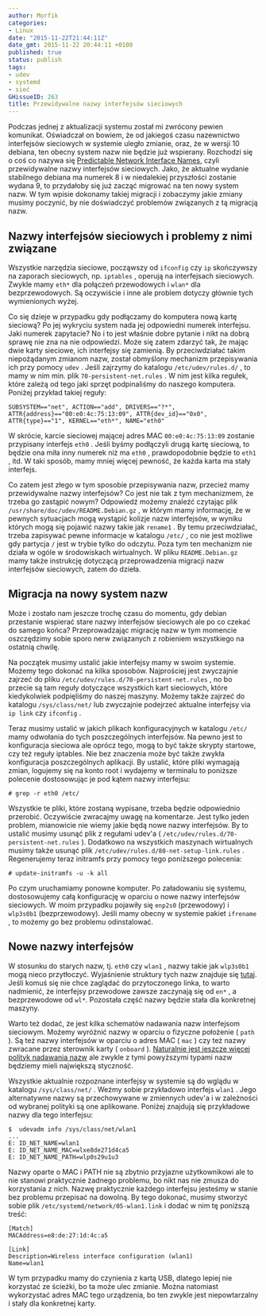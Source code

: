 ```yaml
---
author: Morfik
categories:
- Linux
date: "2015-11-22T21:44:11Z"
date_gmt: 2015-11-22 20:44:11 +0100
published: true
status: publish
tags:
- udev
- systemd
- sieć
GHissueID: 263
title: Przewidywalne nazwy interfejsów sieciowych
---
```


Podczas jednej z aktualizacji systemu został mi zwrócony pewien komunikat. Oświadczał on bowiem, że
od jakiegoś czasu nazewnictwo interfejsów sieciowych w systemie uległo zmianie, oraz, że w wersji 10
debiana, ten obecny system nazw nie będzie już wspierany. Rozchodzi się o coś co nazywa się
[Predictable Network Interface Names][1], czyli przewidywalne nazwy interfejsów sieciowych. Jako,
że aktualne wydanie stabilnego debiana ma numerek 8 i w niedalekiej przyszłości zostanie wydana 9,
to przydałoby się już zacząć migrować na ten nowy system nazw. W tym wpisie dokonamy takiej
migracji i zobaczymy jakie zmiany musimy poczynić, by nie doświadczyć problemów związanych z tą
migracją nazw.

<!--more-->
## Nazwy interfejsów sieciowych i problemy z nimi związane

Wszystkie narzędzia sieciowe, począwszy od `ifconfig` czy `ip` skończywszy na zaporach sieciowych,
np. `iptables` , operują na interfejsach sieciowych. Zwykle mamy `eth*` dla połączeń przewodowych i
`wlan*` dla bezprzewodowych. Są oczywiście i inne ale problem dotyczy głównie tych wymienionych
wyżej.

Co się dzieje w przypadku gdy podłączamy do komputera nową kartę sieciową? Po jej wykryciu system
nada jej odpowiedni numerek interfejsu. Jaki numerek zapytacie? No i to jest właśnie dobre pytanie i
nikt na dobrą sprawę nie zna na nie odpowiedzi. Może się zatem zdarzyć tak, że mając dwie karty
sieciowe, ich interfejsy się zamienią. By przeciwdziałać takim niepożądanym zmianom nazw, został
obmyślony mechanizm przepisywania ich przy pomocy `udev` . Jeśli zajrzymy do katalogu
`/etc/udev/rules.d/` , to mamy w nim min. plik `70-persistent-net.rules` . W nim jest kilka regułek,
które zależą od tego jaki sprzęt podpinaliśmy do naszego komputera. Poniżej przykład takiej
    reguły:

    SUBSYSTEM=="net", ACTION=="add", DRIVERS=="?*", ATTR{address}=="00:e0:4c:75:13:09", ATTR{dev_id}=="0x0", ATTR{type}=="1", KERNEL=="eth*", NAME="eth0"

W skrócie, karcie sieciowej mającej adres MAC `00:e0:4c:75:13:09` zostanie przypisany interfejs
`eth0` . Jeśli byśmy podłączyli drugą kartę sieciową, to będzie ona miła inny numerek niż ma
`eth0` , prawdopodobnie będzie to `eth1` , itd. W taki sposób, mamy mniej więcej pewność, że każda
karta ma stały interfejs.

Co zatem jest złego w tym sposobie przepisywania nazw, przecież mamy przewidywalne nazwy
interfejsów? Co jest nie tak z tym mechanizmem, że trzeba go zastąpić nowym? Odpowiedź możemy
znaleźć czytając plik `/usr/share/doc/udev/README.Debian.gz` , w którym mamy informację, że w
pewnych sytuacjach mogą wystąpić kolizje nazw interfejsów, w wyniku których mogą się pojawić nazwy
takie jak `rename1` . By temu przeciwdziałać, trzeba zapisywać pewne informacje w katalogu `/etc/` ,
co nie jest możliwe gdy partycja `/` jest w trybie tylko do odczytu. Poza tym ten mechanizm nie
działa w ogóle w środowiskach wirtualnych. W pliku `README.Debian.gz` mamy także instrukcję
dotyczącą przeprowadzenia migracji nazw interfejsów sieciowych, zatem do dzieła.

## Migracja na nowy system nazw

Może i zostało nam jeszcze trochę czasu do momentu, gdy debian przestanie wspierać stare nazwy
interfejsów sieciowych ale po co czekać do samego końca? Przeprowadzając migrację nazw w tym
momencie oszczędzimy sobie sporo nerw związanych z robieniem wszystkiego na ostatnią chwilę.

Na początek musimy ustalić jakie interfejsy mamy w swoim systemie. Możemy tego dokonać na kilka
sposobów. Najprościej jest zwyczajnie zajrzeć do pliku `/etc/udev/rules.d/70-persistent-net.rules` ,
no bo przecie są tam reguły dotyczące wszystkich kart sieciowych, które kiedykolwiek podpięliśmy do
naszej maszyny. Możemy także zajrzeć do katalogu `/sys/class/net/` lub zwyczajnie podejrzeć aktualne
interfejsy via `ip link` czy `ifconfig` .

Teraz musimy ustalić w jakich plikach konfiguracyjnych w katalogu `/etc/` mamy odwołania do tych
poszczególnych interfejsów. Na pewno jest to konfiguracja sieciowa ale oprócz tego, mogą to być
także skrypty startowe, czy też reguły iptables. Nie bez znaczenia może być także zwykła
konfiguracja poszczególnych aplikacji. By ustalić, które pliki wymagają zmian, logujemy się na konto
root i wydajemy w terminalu to poniższe polecenie dostosowując je pod kątem nazwy interfejsu:

    # grep -r eth0 /etc/

Wszystkie te pliki, które zostaną wypisane, trzeba będzie odpowiednio przerobić. Oczywiście
zwracajmy uwagę na komentarze. Jest tylko jeden problem, mianowicie nie wiemy jakie będą nowe nazwy
interfejsów. By to ustalić musimy usunąć plik z regułami udev'a (
`/etc/udev/rules.d/70-persistent-net.rules` ). Dodatkowo na wszystkich maszynach wirtualnych musimy
także usunąć plik `/etc/udev/rules.d/80-net-setup-link.rules` . Regenerujemy teraz initramfs przy
pomocy tego poniższego polecenia:

    # update-initramfs -u -k all

Po czym uruchamiamy ponowne komputer. Po załadowaniu się systemu, dostosowujemy całą konfigurację w
oparciu o nowe nazwy interfejsów sieciowych. W moim przypadku pojawiły się `enp2s0` (przewodowy) i
`wlp3s0b1` (bezprzewodowy). Jeśli mamy obecny w systemie pakiet `ifrename` , to możemy go bez
problemu odinstalować.

## Nowe nazwy interfejsów

W stosunku do starych nazw, tj. `eth0` czy `wlan1` , nazwy takie jak `wlp3s0b1` mogą nieco
przytłoczyć. Wyjaśnienie struktury tych nazw znajduje się [tutaj][2]. Jeśli komuś się nie chce
zaglądać do przytoczonego linka, to warto nadmienić, że interfejsy przewodowe zawsze zaczynają się
od `en*` , a bezprzewodowe od `wl*`. Pozostała część nazwy będzie stała dla konkretnej maszyny.

Warto też dodać, że jest kilka schematów nadawania nazw interfejsom sieciowym. Możemy wyróżnić nazwy
w oparciu o fizyczne położenie ( `path` ). Są też nazwy interfejsów w oparciu o adres MAC ( `mac` )
czy też nazwy zwracane przez sterownik karty ( `onboard` ). [Naturalnie jest jeszcze więcej polityk
nadawania nazw][3] ale zwykle z tymi powyższymi typami nazw będziemy mieli największą styczność.

Wszystkie aktualnie rozpoznane interfejsy w systemie są do wglądu w katalogu `/sys/class/net/` .
Weźmy sobie przykładowo interfejs `wlan1` . Jego alternatywne nazwy są przechowywane w zmiennych
udev'a i w zależności od wybranej polityki są one aplikowane. Poniżej znajdują się przykładowe nazwy
dla tego interfejsu:

    $  udevadm info /sys/class/net/wlan1
    ...
    E: ID_NET_NAME=wlan1
    E: ID_NET_NAME_MAC=wlxe8de271d4ca5
    E: ID_NET_NAME_PATH=wlp0s29u1u3

Nazwy oparte o MAC i PATH nie są zbytnio przyjazne użytkownikowi ale to nie stanowi praktycznie
żadnego problemu, bo nikt nas nie zmusza do korzystania z nich. Nazwę praktycznie każdego
interfejsu jesteśmy w stanie bez problemu przepisać na dowolną. By tego dokonać, musimy stworzyć
sobie plik `/etc/systemd/network/05-wlan1.link` i dodać w nim tę poniższą treść:

    [Match]
    MACAddress=e8:de:27:1d:4c:a5

    [Link]
    Description=Wireless interface configuration (wlan1)
    Name=wlan1

W tym przypadku mamy do czynienia z kartą USB, dlatego lepiej nie korzystać ze ścieżki, bo ta może
ulec zmianie. Można natomiast wykorzystać adres MAC tego urządzenia, bo ten zwykle jest
niepowtarzalny i stały dla konkretnej karty.


[1]: https://www.freedesktop.org/wiki/Software/systemd/PredictableNetworkInterfaceNames/
[2]: https://github.com/systemd/systemd/blob/master/src/udev/udev-builtin-net_id.c#L20
[3]: https://www.freedesktop.org/software/systemd/man/systemd.link.html
